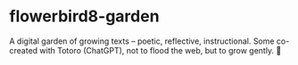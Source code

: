 # flowerbird8-garden
A digital garden of growing texts – poetic, reflective, instructional.   Some co-created with Totoro (ChatGPT), not to flood the web, but to grow gently. 🌱
